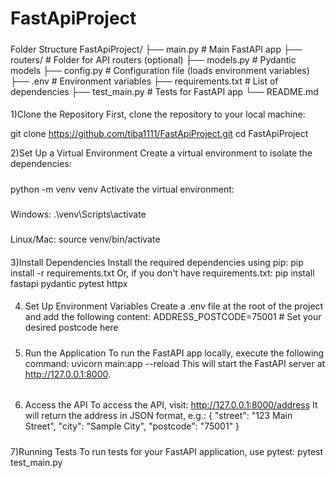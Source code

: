 # FastApiProject
#####
Folder Structure
FastApiProject/
├── main.py                # Main FastAPI app
├── routers/               # Folder for API routers (optional)
├── models.py              # Pydantic models
├── config.py              # Configuration file (loads environment variables)
├── .env                   # Environment variables
├── requirements.txt       # List of dependencies
├── test_main.py           # Tests for FastAPI app
└── README.md  
####
1)Clone the Repository
First, clone the repository to your local machine:


git clone https://github.com/tiba1111/FastApiProject.git
cd FastApiProject

2)Set Up a Virtual Environment
Create a virtual environment to isolate the dependencies:
#####
python -m venv venv
Activate the virtual environment:
#####
Windows:
.\venv\Scripts\activate
#####
Linux/Mac:
source venv/bin/activate

####
3)Install Dependencies
Install the required dependencies using pip:
pip install -r requirements.txt
Or, if you don't have requirements.txt:
pip install fastapi pydantic pytest httpx
####
4) Set Up Environment Variables
 Create a .env file at the root of the project and add the following content:
ADDRESS_POSTCODE=75001  # Set your desired postcode here

#####
5) Run the Application
To run the FastAPI app locally, execute the following command:
uvicorn main:app --reload
This will start the FastAPI server at http://127.0.0.1:8000.
######
6) Access the API
To access the API, visit:
http://127.0.0.1:8000/address
It will return the address in JSON format, e.g.:
{
  "street": "123 Main Street",
  "city": "Sample City",
  "postcode": "75001"
}
#####
7)Running Tests
To run tests for your FastAPI application, use pytest:
pytest test_main.py


